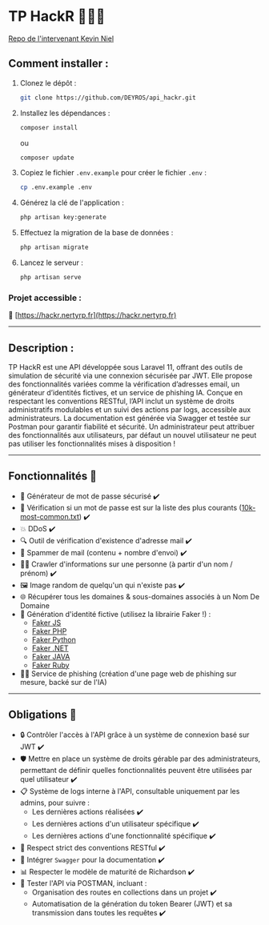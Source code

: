# TP HackR 👨🏻‍💻

[Repo de l'intervenant Kevin Niel](https://github.com/kevinniel/M1-MDS-2425-API)

## Comment installer :

1. Clonez le dépôt :

   ```bash
   git clone https://github.com/DEYROS/api_hackr.git
   ```

2. Installez les dépendances :

   ```bash
   composer install
   ```

   ou

   ```bash
   composer update
   ```

3. Copiez le fichier `.env.example` pour créer le fichier `.env` :

   ```bash
   cp .env.example .env
   ```

4. Générez la clé de l'application :

   ```bash
   php artisan key:generate
   ```

5. Effectuez la migration de la base de données :

   ```bash
   php artisan migrate
   ```

6. Lancez le serveur :
   ```bash
   php artisan serve
   ```

### Projet accessible :

🔗 [https://hackr.nertyrp.fr](https://hackr.nertyrp.fr)

---

## Description :

TP HackR est une API développée sous Laravel 11, offrant des outils de simulation de sécurité via une connexion sécurisée par JWT. Elle propose des fonctionnalités variées comme la vérification d’adresses email, un générateur d’identités fictives, et un service de phishing IA. Conçue en respectant les conventions RESTful, l’API inclut un système de droits administratifs modulables et un suivi des actions par logs, accessible aux administrateurs. La documentation est générée via Swagger et testée sur Postman pour garantir fiabilité et sécurité. Un administrateur peut attribuer des fonctionnalités aux utilisateurs, par défaut un nouvel utilisateur ne peut pas utiliser les fonctionnalités mises à disposition !

---

## Fonctionnalités 🔧

- 🔑 Générateur de mot de passe sécurisé ✔️
- 🔐 Vérification si un mot de passe est sur la liste des plus courants ([10k-most-common.txt](https://github.com/danielmiessler/SecLists/blob/master/Passwords/Common-Credentials/10k-most-common.txt)) ✔️
- 💥 DDoS ✔️
- 🔍 Outil de vérification d'existence d'adresse mail ✔️
- 📧 Spammer de mail (contenu + nombre d'envoi) ✔️
- 🕵️‍♀️ Crawler d'informations sur une personne (à partir d'un nom / prénom) ✔️
- 🖼️ Image random de quelqu'un qui n'existe pas ✔️
- 🌐 Récupérer tous les domaines & sous-domaines associés à un Nom De Domaine
- 👤 Génération d'identité fictive (utilisez la librairie Faker !) :
  - [Faker JS](https://fakerjs.dev/)
  - [Faker PHP](https://fakerphp.org/)
  - [Faker Python](https://faker.readthedocs.io/en/master/)
  - [Faker .NET](https://www.nuget.org/packages/Faker.Net/)
  - [Faker JAVA](https://javadoc.io/doc/com.github.javafaker/javafaker/latest/com/github/javafaker/Faker.html)
  - [Faker Ruby](https://github.com/faker-ruby/faker)
- 🕵️‍♂️ Service de phishing (création d'une page web de phishing sur mesure, backé sur de l'IA)

---

## Obligations 📜

- 🔒 Contrôler l'accès à l'API grâce à un système de connexion basé sur JWT ✔️
- 🛡️ Mettre en place un système de droits gérable par des administrateurs, permettant de définir quelles fonctionnalités peuvent être utilisées par quel utilisateur ✔️
- 📋 Système de logs interne à l'API, consultable uniquement par les admins, pour suivre :
  - Les dernières actions réalisées ✔️
  - Les dernières actions d'un utilisateur spécifique ✔️
  - Les dernières actions d'une fonctionnalité spécifique ✔️
- 📏 Respect strict des conventions RESTful ✔️
- 📑 Intégrer `Swagger` pour la documentation ✔️
- 📊 Respecter le modèle de maturité de Richardson ✔️
- 🧪 Tester l'API via POSTMAN, incluant :
  - Organisation des routes en collections dans un projet ✔️
  - Automatisation de la génération du token Bearer (JWT) et sa transmission dans toutes les requêtes ✔️
